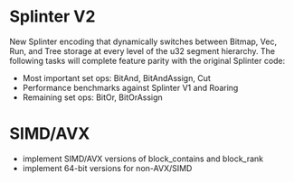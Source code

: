 # Splinter V2

New Splinter encoding that dynamically switches between Bitmap, Vec, Run, and Tree storage at every level of the u32 segment hierarchy. The following tasks will complete feature parity with the original Splinter code:

- Most important set ops: BitAnd, BitAndAssign, Cut
- Performance benchmarks against Splinter V1 and Roaring
- Remaining set ops: BitOr, BitOrAssign

# SIMD/AVX

- implement SIMD/AVX versions of block_contains and block_rank
- implement 64-bit versions for non-AVX/SIMD
